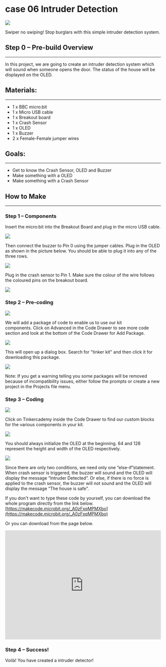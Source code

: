 # case 06 Intruder Detection 

![](./images/RL8DL2M.png)

Swiper no swiping!
Stop burglars with this simple intruder detection system.


## Step 0 – Pre-build Overview  
---

In this project, we are going to create an intruder detection system which will sound when someone opens the door. The status of the house will be displayed on the OLED.  


## Materials:  
---

- 1 x BBC micro:bit
- 1 x Micro USB cable
- 1 x Breakout board
- 1 x Crash Sensor
- 1 x OLED
- 1 x Buzzer
- 2 x Female-Female jumper wires


## Goals:  
---

- Get to know the Crash Sensor, OLED and Buzzer
- Make something with a OLED
- Make something with a Crash Sensor


## How to Make    
---  

### Step 1 – Components    

Insert the micro:bit into the Breakout Board and plug in the micro USB cable.  

![](./images/cvJnbqE.jpg)  

Then connect the buzzer to Pin 0 using the jumper cables. Plug in the OLED as shown in the picture below. You should be able to plug it into any of the three rows.  

![](./images/3benydL.jpg)  

Plug in the crash sensor to Pin 1. Make sure the colour of the wire follows the coloured pins on the breakout board.  

![](./images/YvQkd81.jpg)  


### Step 2 – Pre-coding    

![](./images/qPgEmnW.jpg)  

We will add a package of code to enable us to use our kit components. Click on Advanced in the Code Drawer to see more code section and look at the bottom of the Code Drawer for Add Package.  

![](./images/IWhPZeP.png)  

This will open up a dialog box. Search for "tinker kit" and then click it for downloading this package.   

![](./images/b0vriWO.png)  

Note: If you get a warning telling you some packages will be removed because of incompatibility issues, either follow the prompts or create a new project in the Projects file menu.  


### Step 3 – Coding    

![](./images/OKjXb0c.jpg)  

Click on Tinkercademy inside the Code Drawer to find our custom blocks for the various components in your kit.  

![](./images/UwHfSVv.jpg)   

You should always initialize the OLED at the beginning. 64 and 128 represent the height and width of the OLED respectively.  

![](./images/GIhLCLU.jpg)  

Since there are only two conditions, we need only one “else-if”statement.  
When crash sensor is triggered, the buzzer will sound and the OLED will display the message “Intruder Detected”. Or else, if there is no force is applied to the crash sensor, the buzzer will not sound and the OLED will display the message “The house is safe”.

If you don't want to type these code by yourself, you can download the whole program directly from the link below.   [https://makecode.microbit.org/_A0zFxqMPMXbo](https://makecode.microbit.org/_A0zFxqMPMXbo)  

Or you can download from the page below.  

<div style="position:relative;height:0;padding-bottom:70%;overflow:hidden;"><iframe style="position:absolute;top:0;left:0;width:100%;height:100%;" src="https://makecode.microbit.org/#pub:_A0zFxqMPMXbo" frameborder="0" sandbox="allow-popups allow-forms allow-scripts allow-same-origin"></iframe></div>  


### Step 4 – Success!    

Voilà! You have created a intruder detector!

